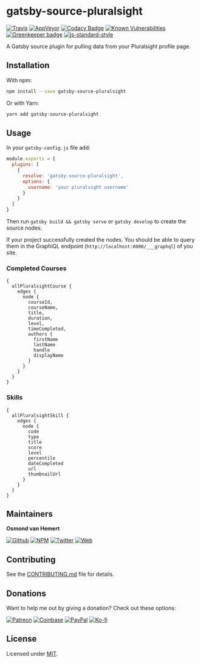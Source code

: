 # gatsby-source-pluralsight

[![Travis](https://img.shields.io/travis/com/ovhemert/gatsby-source-pluralsight.svg?branch=master&logo=travis)](https://travis-ci.com/ovhemert/gatsby-source-pluralsight)
[![AppVeyor](https://img.shields.io/appveyor/ci/ovhemert/gatsby-source-pluralsight.svg?logo=appveyor)](https://ci.appveyor.com/project/ovhemert/gatsby-source-pluralsight)
[![Codacy Badge](https://api.codacy.com/project/badge/Grade/5d55562b469f4d1086ac348a9986d203)](https://www.codacy.com/app/ovhemert/gatsby-source-pluralsight?utm_source=github.com&amp;utm_medium=referral&amp;utm_content=ovhemert/gatsby-source-pluralsight&amp;utm_campaign=Badge_Grade)
[![Known Vulnerabilities](https://snyk.io/test/npm/gatsby-source-pluralsight/badge.svg)](https://snyk.io/test/npm/gatsby-source-pluralsight)
[![Greenkeeper badge](https://badges.greenkeeper.io/ovhemert/gatsby-source-pluralsight.svg)](https://greenkeeper.io/)
[![js-standard-style](https://img.shields.io/badge/code%20style-standard-brightgreen.svg?style=flat)](http://standardjs.com/)

A Gatsby source plugin for pulling data from your Pluralsight profile page.

## Installation

With npm:

```bash
npm install --save gatsby-source-pluralsight
```

Or with Yarn:

```bash
yarn add gatsby-source-pluralsight
```

## Usage

In your `gatsby-config.js` file add:

```javascript
module.exports = {
  plugins: [
    {
      resolve: 'gatsby-source-pluralsight',
      options: {
        username: 'your pluralsight username'
      }
    }
  ]
}
```

Then run `gatsby build && gatsby serve` or `gatsby develop` to create the source nodes.

If your project successfully created the nodes. You should be able to query them in the GraphiQL endpoint (`http://localhost:8000/___graphql`) of you site.

### Completed Courses

```
{
  allPluralsightCourse {
    edges {
      node {
        courseId,
        courseName,
        title,
        duration,
        level,
        timeCompleted,
        authors {
          firstName
          lastName
          handle
          displayName
        }
      }
    }
  }
}
```

### Skills

```
{
  allPluralsightSkill {
    edges {
      node {
        code
        type
        title
        score
        level
        percentile
        dateCompleted
        url
        thumbnailUrl
      }
    }
  }
}
```

## Maintainers

**Osmond van Hemert**

[![Github](https://img.shields.io/badge/style-github-333333.svg?logo=github&logoColor=white&label=)](https://github.com/ovhemert)
[![NPM](https://img.shields.io/badge/style-npm-333333.svg?logo=npm&logoColor=&label=)](https://www.npmjs.com/~ovhemert)
[![Twitter](https://img.shields.io/badge/style-twitter-333333.svg?logo=twitter&logoColor=&label=)](https://twitter.com/osmondvanhemert)
[![Web](https://img.shields.io/badge/style-website-333333.svg?logoColor=white&label=&logo=diaspora)](https://www.osmondvanhemert.nl)

## Contributing

See the [CONTRIBUTING.md](./docs/CONTRIBUTING.md) file for details.

## Donations

Want to help me out by giving a donation? Check out these options:

[![Patreon](https://img.shields.io/badge/style-patreon-333333.svg?logo=patreon&logoColor=&label=)](https://www.patreon.com/ovhemert)
[![Coinbase](https://img.shields.io/badge/style-bitcoin-333333.svg?logo=bitcoin&logoColor=&label=)](https://commerce.coinbase.com/checkout/fd177bf0-a89a-481b-889e-22bfce857b75)
[![PayPal](https://img.shields.io/badge/style-paypal-333333.svg?logo=paypal&logoColor=&label=)](https://www.paypal.me/osmondvanhemert)
[![Ko-fi](https://img.shields.io/badge/style-coffee-333333.svg?logo=ko-fi&logoColor=&label=)](http://ko-fi.com/ovhemert)

## License

Licensed under [MIT](./LICENSE).
